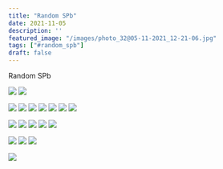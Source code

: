 ```yaml
---
title: "Random SPb"
date: 2021-11-05
description: ''
featured_image: "/images/photo_32@05-11-2021_12-21-06.jpg"
tags: ["#random_spb"]
draft: false
---
```


Random SPb

![](/images/photo_32@05-11-2021_12-21-06.jpg)
![](/images/photo_33@05-11-2021_12-21-06.jpg)

![](/images/photo_82@05-11-2021_14-20-40.jpg)
![](/images/photo_83@05-11-2021_14-20-40.jpg)
![](/images/photo_84@05-11-2021_14-20-40.jpg)
![](/images/photo_85@05-11-2021_14-20-40.jpg)
![](/images/photo_86@05-11-2021_14-20-40.jpg)
![](/images/photo_87@05-11-2021_14-20-40.jpg)
![](/images/photo_88@05-11-2021_14-20-40.jpg)

![](/images/photo_95@05-11-2021_18-10-57.jpg)
![](/images/photo_96@05-11-2021_18-10-57.jpg)
![](/images/photo_97@05-11-2021_18-10-57.jpg)
![](/images/photo_98@05-11-2021_18-10-57.jpg)
![](/images/photo_99@05-11-2021_18-10-57.jpg)

![](/images/photo_100@05-11-2021_18-10-57.jpg)
![](/images/photo_101@05-11-2021_18-10-57.jpg)
![](/images/photo_102@05-11-2021_18-10-57.jpg)

![](/images/photo_111@05-11-2021_18-16-48.jpg)